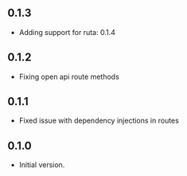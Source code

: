 ## 0.1.3

- Adding support for ruta: 0.1.4

## 0.1.2

- Fixing open api route methods

## 0.1.1

- Fixed issue with dependency injections in routes

## 0.1.0

- Initial version.
